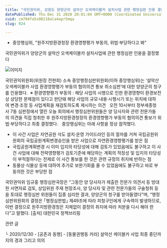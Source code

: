 ```yaml
---
title: "국민권익위, 강원도 양양군의 설악산 오색케이블카 설치사업 관한 행정심판 인용 결정"
datePublished: Thu Dec 31 2020 20:01:04 GMT+0000 (Coordinated Universal Time)
cuid: cm704fa5s00210ala4apr5mqa
slug: 924

---
```



- 중앙행심위, "원주지방환경청장 환경영향평가 부동의, 위법·부당하다고 봐"

국민권익위가 양양군의 설악산 오색케이블카 설치사업에 관한 행정심판 인용을 결정했다

![이미지](https://cdn.hashnode.com/res/hashnode/image/upload/v1739256516457/cb328c1f-cc4a-467b-8b9f-3d2ae8086b23.jpeg)

국민권익위원회(위원장 전현희) 소속 중앙행정심판위원회(이하 중앙행심위)는 ‘설악산 오색케이블카 사업 환경영향평가 부동의 협의의견 통보 취소심판’에 대한 양양군의 청구를 인용했다.  ※ 환경영향평가 부동의 : 해당 사업의 시행으로 인한 환경영향이 환경보전상 상당한 문제점이 있다고 판단돼 해당 사업의 규모·내용·시행시기 또는 위치에 대하여 변경·조정 등 사업계획을 재검토하도록 제시하는 의견   오전 10시부터 정부세종청사 7동 심판정에서 열린 오늘 회의에서 행정심판위원들은 양 당사자와 관련 전문가들의 의견을 직접 청취한 후 원주지방환경청장의 환경영향평가 부동의 협의의견 통보가 위법·부당하다고 최종 결정했다.   중앙행심위는 아래 사항을 정상 참작했다.

- 이 사건 사업은 자연공원 삭도 설치·운영 가이드라인 등의 절차를 거쳐 국립공원위원회의 국립공원계획변경승인을 받은 사업으로 자연환경영향평가를 받은 점
- 국립공원계획변경 시 이미 입지의 타당성에 대해 검토가 있었음에도 불구하고 이 사건 사업에 대해 전략영향평가 검토기준에 해당하는 계획의 적정성 및 입지의 타당성이 부적절하다는 전제로 이 사건 통보를 한 것은 관련 규정의 취지에 반하는 점
- 동물상·식물상 등에 대하여 추가로 보완기회를 줄 수 있었음에도 불구하고 바로 부동의한 것은 부당한 점

국민권익위 임규홍 행정심판국장은 “그동안 양 당사자가 제출한 전문가 의견서 등 방대한 서면자료 검토, 상임위원 주재 현장조사, 양 당사자 및 관련 전문가들의 구술청취 등을 토대로 행정심판 위원들이 집중 심리한 결과, 양양군의 청구를 받아들였다”며, “행정심판위원회의 결정은 ｢행정심판법｣ 제49조에 따라 피청구인에게 구속력이 발생하므로, 이번 결정으로 원주지방환경청은 지체없이 결정의 취지에 따라 처분을 다시 해야 한다”고 말했다. [출처] 대한민국 정책브리핑

관련 글

└ 2020/12/30 - [공존과 동행] - [동물권행동 카라] 설악산 케이블카 사업 최종 중단까지의 경과 그리고 의의